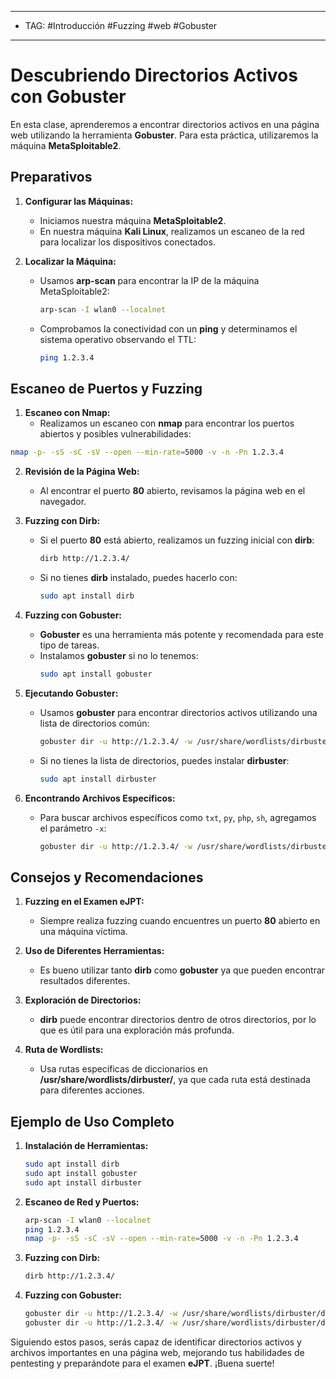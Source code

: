 
---
- TAG: #Introducción #Fuzzing #web #Gobuster
---
# Descubriendo Directorios Activos con Gobuster

En esta clase, aprenderemos a encontrar directorios activos en una página web utilizando la herramienta **Gobuster**. Para esta práctica, utilizaremos la máquina **MetaSploitable2**.

## Preparativos

1. **Configurar las Máquinas:**
   - Iniciamos nuestra máquina **MetaSploitable2**.
   - En nuestra máquina **Kali Linux**, realizamos un escaneo de la red para localizar los dispositivos conectados.

2. **Localizar la Máquina:**
   - Usamos **arp-scan** para encontrar la IP de la máquina MetaSploitable2:
     ```bash
     arp-scan -I wlan0 --localnet
     ```
   - Comprobamos la conectividad con un **ping** y determinamos el sistema operativo observando el TTL:
     ```bash
     ping 1.2.3.4
     ```

## Escaneo de Puertos y Fuzzing

1. **Escaneo con Nmap:**
   - Realizamos un escaneo con **nmap** para encontrar los puertos abiertos y posibles vulnerabilidades:
```bash
nmap -p- -sS -sC -sV --open --min-rate=5000 -v -n -Pn 1.2.3.4
```

2. **Revisión de la Página Web:**
   - Al encontrar el puerto **80** abierto, revisamos la página web en el navegador. 

3. **Fuzzing con Dirb:**
   - Si el puerto **80** está abierto, realizamos un fuzzing inicial con **dirb**:
     ```bash
     dirb http://1.2.3.4/
     ```
   - Si no tienes **dirb** instalado, puedes hacerlo con:
     ```bash
     sudo apt install dirb
     ```

4. **Fuzzing con Gobuster:**
   - **Gobuster** es una herramienta más potente y recomendada para este tipo de tareas.
   - Instalamos **gobuster** si no lo tenemos:
     ```bash
     sudo apt install gobuster
     ```

5. **Ejecutando Gobuster:**
   - Usamos **gobuster** para encontrar directorios activos utilizando una lista de directorios común:
     ```bash
     gobuster dir -u http://1.2.3.4/ -w /usr/share/wordlists/dirbuster/directory-list-lowercase-2.3-medium.txt
     ```
   - Si no tienes la lista de directorios, puedes instalar **dirbuster**:
     ```bash
     sudo apt install dirbuster
     ```

6. **Encontrando Archivos Específicos:**
   - Para buscar archivos específicos como `txt`, `py`, `php`, `sh`, agregamos el parámetro `-x`:
     ```bash
     gobuster dir -u http://1.2.3.4/ -w /usr/share/wordlists/dirbuster/directory-list-lowercase-2.3-medium.txt -x txt,py,php,sh
     ```

## Consejos y Recomendaciones

1. **Fuzzing en el Examen eJPT:**
   - Siempre realiza fuzzing cuando encuentres un puerto **80** abierto en una máquina víctima.

2. **Uso de Diferentes Herramientas:**
   - Es bueno utilizar tanto **dirb** como **gobuster** ya que pueden encontrar resultados diferentes.

3. **Exploración de Directorios:**
   - **dirb** puede encontrar directorios dentro de otros directorios, por lo que es útil para una exploración más profunda.

4. **Ruta de Wordlists:**
   - Usa rutas específicas de diccionarios en **/usr/share/wordlists/dirbuster/**, ya que cada ruta está destinada para diferentes acciones.

## Ejemplo de Uso Completo

1. **Instalación de Herramientas:**
   ```bash
   sudo apt install dirb
   sudo apt install gobuster
   sudo apt install dirbuster
   ```

2. **Escaneo de Red y Puertos:**
   ```bash
   arp-scan -I wlan0 --localnet
   ping 1.2.3.4
   nmap -p- -sS -sC -sV --open --min-rate=5000 -v -n -Pn 1.2.3.4
   ```

3. **Fuzzing con Dirb:**
   ```bash
   dirb http://1.2.3.4/
   ```

4. **Fuzzing con Gobuster:**
   ```bash
   gobuster dir -u http://1.2.3.4/ -w /usr/share/wordlists/dirbuster/directory-list-lowercase-2.3-medium.txt
   gobuster dir -u http://1.2.3.4/ -w /usr/share/wordlists/dirbuster/directory-list-lowercase-2.3-medium.txt -x txt,py,php,sh
   ```

Siguiendo estos pasos, serás capaz de identificar directorios activos y archivos importantes en una página web, mejorando tus habilidades de pentesting y preparándote para el examen **eJPT**. ¡Buena suerte!
